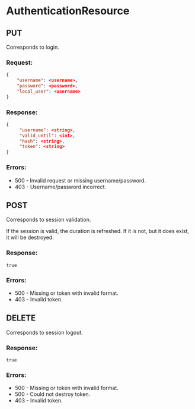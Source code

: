 AuthenticationResource
======================

PUT
---


Corresponds to login.

### Request: ###

```json
{
	"username": <username>,
	"password": <password>,
	"local_user": <username>
}
```

### Response: ###

```json
{
     "username": <string>,
     "valid_until": <int>,
     "hash": <string>,
     "token": <string>
}
```

### Errors: ###

* 500 - Invalid request or missing username/password.
* 403 - Username/password incorrect.

	 


POST
----


Corresponds to session validation. 

If the session is valid, the duration is refreshed. If it is 
not, but it does exist, it will be destroyed.

### Response: ###

```
true
```

### Errors: ###

* 500 - Missing or token with invalid format.
* 403 - Invalid token.

	 


DELETE
------


Corresponds to session logout.

### Response: ###

```
true
```

### Errors: ###

* 500 - Missing or token with invalid format.
* 500 - Could not destroy token.
* 403 - Invalid token.

	 


